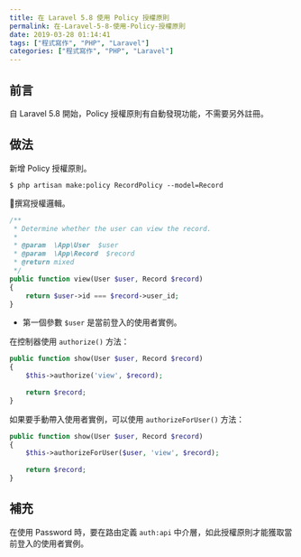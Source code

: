 ```yaml
---
title: 在 Laravel 5.8 使用 Policy 授權原則
permalink: 在-Laravel-5-8-使用-Policy-授權原則
date: 2019-03-28 01:14:41
tags: ["程式寫作", "PHP", "Laravel"]
categories: ["程式寫作", "PHP", "Laravel"]
---
```


## 前言
自 Laravel 5.8 開始，Policy 授權原則有自動發現功能，不需要另外註冊。

## 做法
新增 Policy 授權原則。
```
$ php artisan make:policy RecordPolicy --model=Record
```

撰寫授權邏輯。
```PHP
/**
 * Determine whether the user can view the record.
 *
 * @param  \App\User  $user
 * @param  \App\Record  $record
 * @return mixed
 */
public function view(User $user, Record $record)
{
    return $user->id === $record->user_id;
}
```
- 第一個參數 `$user` 是當前登入的使用者實例。

在控制器使用 `authorize()` 方法：
```PHP
public function show(User $user, Record $record)
{
    $this->authorize('view', $record);
    
    return $record;
}
```

如果要手動帶入使用者實例，可以使用 `authorizeForUser()` 方法：
```PHP
public function show(User $user, Record $record)
{
    $this->authorizeForUser($user, 'view', $record);
    
    return $record;
}
```

## 補充
在使用 Password 時，要在路由定義 `auth:api` 中介層，如此授權原則才能獲取當前登入的使用者實例。
